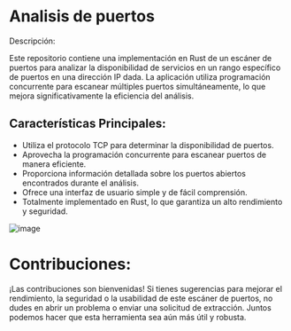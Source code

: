 # Analisis de puertos

Descripción:

Este repositorio contiene una implementación en Rust de un escáner de puertos para analizar la disponibilidad de servicios en un rango específico de puertos en una dirección IP dada. La aplicación utiliza programación concurrente para escanear múltiples puertos simultáneamente, lo que mejora significativamente la eficiencia del análisis.

##  Características Principales:

  - Utiliza el protocolo TCP para determinar la disponibilidad de puertos.
  - Aprovecha la programación concurrente para escanear puertos de manera eficiente.
  - Proporciona información detallada sobre los puertos abiertos encontrados durante el análisis.
  - Ofrece una interfaz de usuario simple y de fácil comprensión.
  - Totalmente implementado en Rust, lo que garantiza un alto rendimiento y seguridad.



![image](https://github.com/Luna-AGL/analisis-de-puertos/assets/154281786/1a8e4a06-01e9-4380-94f8-57d4d2e52a93)


# Contribuciones:

¡Las contribuciones son bienvenidas! Si tienes sugerencias para mejorar el rendimiento, la seguridad o la usabilidad de este escáner de puertos, no dudes en abrir un problema o enviar una solicitud de extracción. Juntos podemos hacer que esta herramienta sea aún más útil y robusta.
